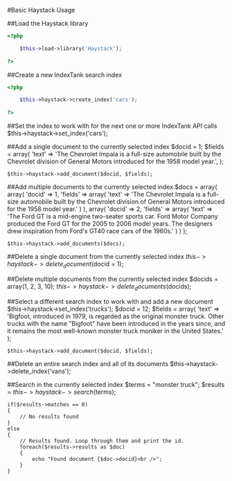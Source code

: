 #Basic Haystack Usage

##Load the Haystack library
```php
<?php

	$this->load->library('Haystack');
	
?>
```

##Create a new IndexTank search index
```php
<?php

	$this->haystack->create_index('cars');
	
?>
```


##Set the index to work with for the next one or more IndexTank API calls
	$this->haystack->set_index('cars');


##Add a single document to the currently selected index
	$docid = 1;
	$fields = array(
		'text' => 'The Chevrolet Impala is a full-size automobile built by the Chevrolet division of General Motors introduced for the 1958 model year.',
	);
	
	$this->haystack->add_document($docid, $fields);
	
	
##Add multiple documents to the currently selected index
	$docs = array(
		array(
			'docid' => 1,
			'fields' => array(
				'text' => 'The Chevrolet Impala is a full-size automobile built by the Chevrolet division of General Motors introduced for the 1958 model year.'
			)
		),
		array(
			'docid' => 2,
			'fields' => array(
				'text' => 'The Ford GT is a mid-engine two-seater sports car. Ford Motor Company produced the Ford GT for the 2005 to 2006 model years. The designers drew inspiration from Ford\'s GT40 race cars of the 1960s.'
			)
		)
	);
	
	$this->haystack->add_documents($docs);
	
	
##Delete a single document from the currently selected index
	$this->haystack->delete_document($docid = 1);


##Delete multiple documents from the currently selected index
	$docids = array(1, 2, 3, 10);
	$this->haystack->delete_documents($docids);


##Select a different search index to work with and add a new document
	$this->haystack->set_index('trucks');
	$docid = 12;
	$fields = array(
		'text' => 'Bigfoot, introduced in 1979, is regarded as the original monster truck. Other trucks with the name "Bigfoot" have been introduced in the years since, and it remains the most well-known monster truck moniker in the United States.'
	);
	
	$this->haystack->add_document($docid, $fields);
	
	
##Delete an entire search index and all of its documents
	$this->haystack->delete_index('vans');


##Search in the currently selected index
	$terms = "monster truck";
	$results = $this->haystack->search($terms);

	if($results->matches == 0)
	{
		// No results found
	}
	else
	{
		// Results found. Loop through them and print the id.
		foreach($results->results as $doc)
		{
			echo "Found document {$doc->docid}<br />";
		}
	}